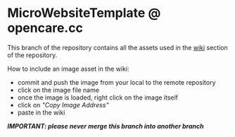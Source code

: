# MicroWebsiteTemplate @ opencare.cc

This branch of the repository contains all the assets used in the [wiki](https://github.com/opencarecc/MicroWebsiteTemplate/wiki) section of the repository.

How to include an image asset in the wiki:
* commit and push the image from your local to the remote repository
* click on the image file name
* once the image is loaded, right click on the image itself
* click on *"Copy Image Address"*
* paste in the wiki

_**IMPORTANT: please never merge this branch into another branch**_
